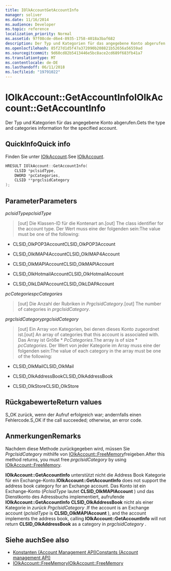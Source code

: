 ```yaml
---
title: IOlkAccountGetAccountInfo
manager: soliver
ms.date: 11/16/2014
ms.audience: Developer
ms.topic: reference
localization_priority: Normal
ms.assetid: 97f08cde-d6e4-8935-1758-4018a3baf682
description: Der Typ und Kategorien für das angegebene Konto abgerufen.
ms.openlocfilehash: 85f27d1d5f47a372090b208821b52656a56559ad
ms.sourcegitcommit: 9d60cd82b5413446e5bc8ace2cd689f683fb41a7
ms.translationtype: MT
ms.contentlocale: de-DE
ms.lasthandoff: 06/11/2018
ms.locfileid: "19791022"
---
```

# <a name="iolkaccountgetaccountinfo"></a><span data-ttu-id="02ad5-103">IOlkAccount::GetAccountInfo</span><span class="sxs-lookup"><span data-stu-id="02ad5-103">IOlkAccount::GetAccountInfo</span></span>

<span data-ttu-id="02ad5-104">Der Typ und Kategorien für das angegebene Konto abgerufen.</span><span class="sxs-lookup"><span data-stu-id="02ad5-104">Gets the type and categories information for the specified account.</span></span>
  
## <a name="quick-info"></a><span data-ttu-id="02ad5-105">QuickInfo</span><span class="sxs-lookup"><span data-stu-id="02ad5-105">Quick info</span></span>

<span data-ttu-id="02ad5-106">Finden Sie unter [IOlkAccount](iolkaccount.md).</span><span class="sxs-lookup"><span data-stu-id="02ad5-106">See [IOlkAccount](iolkaccount.md).</span></span>
  
```cpp
HRESULT IOlkAccount::GetAccountInfo(  
    CLSID *pclsidType, 
    DWORD *pcCategories, 
    CLSID **prgclsidCategory 
);

```

## <a name="parameters"></a><span data-ttu-id="02ad5-107">Parameter</span><span class="sxs-lookup"><span data-stu-id="02ad5-107">Parameters</span></span>

<span data-ttu-id="02ad5-108">_pclsidType_</span><span class="sxs-lookup"><span data-stu-id="02ad5-108">_pclsidType_</span></span>
  
> <span data-ttu-id="02ad5-109">[out] Die Klassen-ID für die Kontenart an.</span><span class="sxs-lookup"><span data-stu-id="02ad5-109">[out] The class identifier for the account type.</span></span> <span data-ttu-id="02ad5-110">Der Wert muss eine der folgenden sein:</span><span class="sxs-lookup"><span data-stu-id="02ad5-110">The value must be one of the following:</span></span>
    
   - <span data-ttu-id="02ad5-111">CLSID_OlkPOP3Account</span><span class="sxs-lookup"><span data-stu-id="02ad5-111">CLSID_OlkPOP3Account</span></span> 
    
   - <span data-ttu-id="02ad5-112">CLSID_OlkIMAP4Account</span><span class="sxs-lookup"><span data-stu-id="02ad5-112">CLSID_OlkIMAP4Account</span></span> 
    
   - <span data-ttu-id="02ad5-113">CLSID_OlkMAPIAccount</span><span class="sxs-lookup"><span data-stu-id="02ad5-113">CLSID_OlkMAPIAccount</span></span> 
    
   - <span data-ttu-id="02ad5-114">CLSID_OlkHotmailAccount</span><span class="sxs-lookup"><span data-stu-id="02ad5-114">CLSID_OlkHotmailAccount</span></span> 
    
   - <span data-ttu-id="02ad5-115">CLSID_OlkLDAPAccount</span><span class="sxs-lookup"><span data-stu-id="02ad5-115">CLSID_OlkLDAPAccount</span></span>
    
<span data-ttu-id="02ad5-116">_pcCategories_</span><span class="sxs-lookup"><span data-stu-id="02ad5-116">_pcCategories_</span></span>
  
> <span data-ttu-id="02ad5-117">[out] Die Anzahl der Rubriken in _PrgclsidCategory_.</span><span class="sxs-lookup"><span data-stu-id="02ad5-117">[out] The number of categories in  _prgclsidCategory_.</span></span>
    
<span data-ttu-id="02ad5-118">_prgclsidCategory_</span><span class="sxs-lookup"><span data-stu-id="02ad5-118">_prgclsidCategory_</span></span>
  
> <span data-ttu-id="02ad5-119">[out] Ein Array von Kategorien, bei denen dieses Konto zugeordnet ist.</span><span class="sxs-lookup"><span data-stu-id="02ad5-119">[out] An array of categories that this account is associated with.</span></span> <span data-ttu-id="02ad5-120">Das Array ist Größe \* _PcCategories_.</span><span class="sxs-lookup"><span data-stu-id="02ad5-120">The array is of size \* _pcCategories_.</span></span> <span data-ttu-id="02ad5-121">Der Wert von jeder Kategorie im Array muss eine der folgenden sein:</span><span class="sxs-lookup"><span data-stu-id="02ad5-121">The value of each category in the array must be one of the following:</span></span>
    
   - <span data-ttu-id="02ad5-122">CLSID_OlkMail</span><span class="sxs-lookup"><span data-stu-id="02ad5-122">CLSID_OlkMail</span></span>
    
   - <span data-ttu-id="02ad5-123">CLSID_OlkAddressBook</span><span class="sxs-lookup"><span data-stu-id="02ad5-123">CLSID_OlkAddressBook</span></span>
    
   - <span data-ttu-id="02ad5-124">CLSID_OlkStore</span><span class="sxs-lookup"><span data-stu-id="02ad5-124">CLSID_OlkStore</span></span>
    
## <a name="return-values"></a><span data-ttu-id="02ad5-125">Rückgabewerte</span><span class="sxs-lookup"><span data-stu-id="02ad5-125">Return values</span></span>

<span data-ttu-id="02ad5-126">S_OK zurück, wenn der Aufruf erfolgreich war; andernfalls einen Fehlercode.</span><span class="sxs-lookup"><span data-stu-id="02ad5-126">S_OK if the call succeeded; otherwise, an error code.</span></span>
  
## <a name="remarks"></a><span data-ttu-id="02ad5-127">Anmerkungen</span><span class="sxs-lookup"><span data-stu-id="02ad5-127">Remarks</span></span>

<span data-ttu-id="02ad5-128">Nachdem diese Methode zurückgegeben wird, müssen Sie *PrgclsidCategory* mithilfe von [IOlkAccount::FreeMemory](iolkaccount-freememory.md)freigeben.</span><span class="sxs-lookup"><span data-stu-id="02ad5-128">After this method returns, you must free  *prgclsidCategory*  by using [IOlkAccount::FreeMemory](iolkaccount-freememory.md).</span></span>
  
<span data-ttu-id="02ad5-129">**IOlkAccount::GetAccountInfo** unterstützt nicht die Address Book Kategorie für ein Exchange-Konto.</span><span class="sxs-lookup"><span data-stu-id="02ad5-129">**IOlkAccount::GetAccountInfo** does not support the address book category for an Exchange account.</span></span> <span data-ttu-id="02ad5-130">Das Konto ist ein Exchange-Konto (*PclsidType* lautet **CLSID_OlkMAPIAccount** ) und das Dienstkonto des Adressbuchs implementiert, aufrufende **IOlkAccount::GetAccountInfo** **CLSID_OlkAddressBook** nicht als einer Kategorie in *zurück PrgclsidCategory* .</span><span class="sxs-lookup"><span data-stu-id="02ad5-130">If the account is an Exchange account (*pclsidType*  is **CLSID_OlkMAPIAccount** ), and the account implements the address book, calling **IOlkAccount::GetAccountInfo** will not return **CLSID_OlkAddressBook** as a category in  *prgclsidCategory*  .</span></span> 
  
## <a name="see-also"></a><span data-ttu-id="02ad5-131">Siehe auch</span><span class="sxs-lookup"><span data-stu-id="02ad5-131">See also</span></span>

- [<span data-ttu-id="02ad5-132">Konstanten (Account Management API)</span><span class="sxs-lookup"><span data-stu-id="02ad5-132">Constants (Account management API)</span></span>](constants-account-management-api.md)  
- [<span data-ttu-id="02ad5-133">IOlkAccount::FreeMemory</span><span class="sxs-lookup"><span data-stu-id="02ad5-133">IOlkAccount::FreeMemory</span></span>](iolkaccount-freememory.md)

